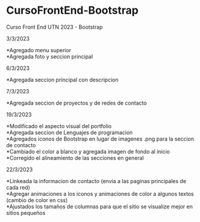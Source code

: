 # CursoFrontEnd-Bootstrap
Curso Front End UTN 2023 - Bootstrap

3/3/2023

*Agregado menu superior  
*Agregada foto y seccion principal

6/3/2023

*Agregada seccion principal con descripcion  

7/3/2023

*Agregada seccion de proyectos y de redes de contacto  

19/3/2023

*Modificado el aspecto visual del portfolio  
*Agregada seccion de Lenguajes de programacion  
*Agregados iconos de Bootstrap en lugar de imagenes .png para la seccion de contacto  
*Cambiado el color a blanco y agregada imagen de fondo al inicio  
*Corregido el alineamiento de las secciones en general  

22/3/2023

*Linkeada la informacion de contacto (envia a las paginas principales de cada red)    
*Agregar animaciones a los iconos y animaciones de color a algunos textos (cambio de color en css)  
*Ajustados los tamaños de columnas para que el sitio se visualize mejor en sitios pequeños  

